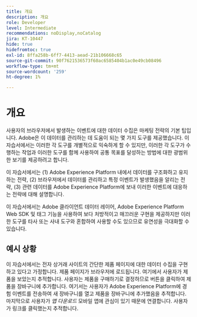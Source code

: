 ```yaml
---
title: 개요
description: 개요
role: Developer
level: Intermediate
recommendations: noDisplay,noCatalog
jira: KT-10447
hide: true
hidefromtoc: true
exl-id: 8ffa258b-6ff7-4413-aead-21b106668c65
source-git-commit: 90f7621536573f60ac6585404b1ac0e49cb08496
workflow-type: tm+mt
source-wordcount: '259'
ht-degree: 1%

---
```


# 개요

사용자의 브라우저에서 발생하는 이벤트에 대한 데이터 수집은 마케팅 전략의 기본 팁입니다. Adobe은 이 데이터를 관리하는 데 도움이 되는 몇 가지 도구를 제공했습니다. 이 자습서에서는 이러한 각 도구를 개별적으로 익숙하게 할 수 있지만, 이러한 각 도구가 수행하는 작업과 이러한 도구를 함께 사용하여 공통 목표를 달성하는 방법에 대한 광범위한 보기를 제공하려고 합니다.

이 자습서에서는 (1) Adobe Experience Platform 내에서 데이터를 구조화하고 유지하는 전략, (2) 브라우저에서 데이터를 관리하고 특정 이벤트가 발생했음을 알리는 전략, (3) 관련 데이터를 Adobe Experience Platform에 보내 이러한 이벤트에 대응하는 전략에 대해 설명합니다.

이 자습서에서는 Adobe 클라이언트 데이터 레이어, Adobe Experience Platform Web SDK 및 태그 기능을 사용하여 보다 처방적이고 매끄러운 구현을 제공하지만 이러한 도구를 타사 또는 사내 도구와 혼합하여 사용할 수도 있으므로 유연성을 극대화할 수 있습니다.

## 예시 상황

이 자습서에서는 전자 상거래 사이트의 간단한 제품 페이지에 대한 데이터 수집을 구현하고 있다고 가정합니다. 제품 페이지가 브라우저에 로드됩니다. 여기에서 사용자가 제품을 보았는지 추적합니다. 사용자는 제품을 구매하기로 결정하므로 버튼을 클릭하여 제품을 장바구니에 추가합니다. 여기서는 사용자가 Adobe Experience Platform에 경험 이벤트를 전송하여 새 장바구니를 열고 제품을 장바구니에 추가했음을 추적합니다. 마지막으로 사용자가 _앱 다운로드_ 모바일 앱에 관심이 있기 때문에 연결합니다. 사용자가 링크를 클릭했는지 추적합니다.
